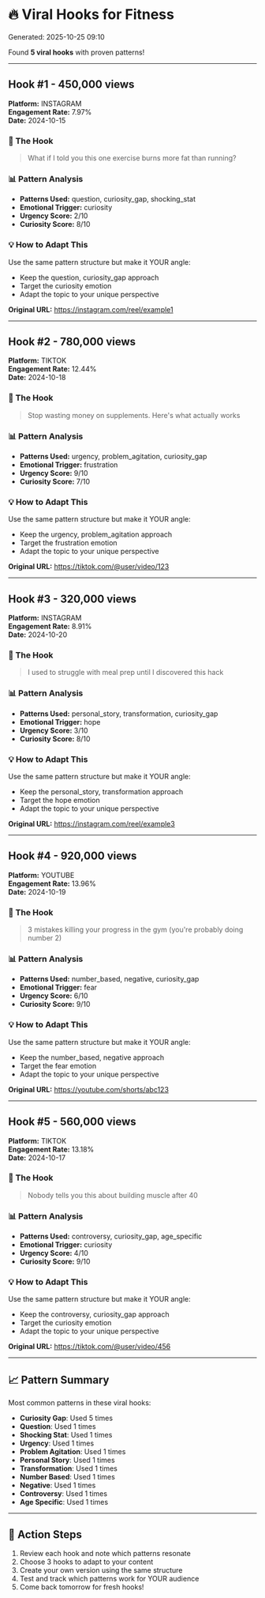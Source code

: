 # 🔥 Viral Hooks for Fitness

Generated: 2025-10-25 09:10

Found **5 viral hooks** with proven patterns!

---

## Hook #1 - 450,000 views

**Platform:** INSTAGRAM  
**Engagement Rate:** 7.97%  
**Date:** 2024-10-15  

### 🎯 The Hook
> What if I told you this one exercise burns more fat than running?

### 📊 Pattern Analysis
- **Patterns Used:** question, curiosity_gap, shocking_stat
- **Emotional Trigger:** curiosity
- **Urgency Score:** 2/10
- **Curiosity Score:** 8/10

### 💡 How to Adapt This
Use the same pattern structure but make it YOUR angle:
- Keep the question, curiosity_gap approach
- Target the curiosity emotion
- Adapt the topic to your unique perspective

**Original URL:** https://instagram.com/reel/example1

---

## Hook #2 - 780,000 views

**Platform:** TIKTOK  
**Engagement Rate:** 12.44%  
**Date:** 2024-10-18  

### 🎯 The Hook
> Stop wasting money on supplements. Here's what actually works

### 📊 Pattern Analysis
- **Patterns Used:** urgency, problem_agitation, curiosity_gap
- **Emotional Trigger:** frustration
- **Urgency Score:** 9/10
- **Curiosity Score:** 7/10

### 💡 How to Adapt This
Use the same pattern structure but make it YOUR angle:
- Keep the urgency, problem_agitation approach
- Target the frustration emotion
- Adapt the topic to your unique perspective

**Original URL:** https://tiktok.com/@user/video/123

---

## Hook #3 - 320,000 views

**Platform:** INSTAGRAM  
**Engagement Rate:** 8.91%  
**Date:** 2024-10-20  

### 🎯 The Hook
> I used to struggle with meal prep until I discovered this hack

### 📊 Pattern Analysis
- **Patterns Used:** personal_story, transformation, curiosity_gap
- **Emotional Trigger:** hope
- **Urgency Score:** 3/10
- **Curiosity Score:** 8/10

### 💡 How to Adapt This
Use the same pattern structure but make it YOUR angle:
- Keep the personal_story, transformation approach
- Target the hope emotion
- Adapt the topic to your unique perspective

**Original URL:** https://instagram.com/reel/example3

---

## Hook #4 - 920,000 views

**Platform:** YOUTUBE  
**Engagement Rate:** 13.96%  
**Date:** 2024-10-19  

### 🎯 The Hook
> 3 mistakes killing your progress in the gym (you're probably doing number 2)

### 📊 Pattern Analysis
- **Patterns Used:** number_based, negative, curiosity_gap
- **Emotional Trigger:** fear
- **Urgency Score:** 6/10
- **Curiosity Score:** 9/10

### 💡 How to Adapt This
Use the same pattern structure but make it YOUR angle:
- Keep the number_based, negative approach
- Target the fear emotion
- Adapt the topic to your unique perspective

**Original URL:** https://youtube.com/shorts/abc123

---

## Hook #5 - 560,000 views

**Platform:** TIKTOK  
**Engagement Rate:** 13.18%  
**Date:** 2024-10-17  

### 🎯 The Hook
> Nobody tells you this about building muscle after 40

### 📊 Pattern Analysis
- **Patterns Used:** controversy, curiosity_gap, age_specific
- **Emotional Trigger:** curiosity
- **Urgency Score:** 4/10
- **Curiosity Score:** 9/10

### 💡 How to Adapt This
Use the same pattern structure but make it YOUR angle:
- Keep the controversy, curiosity_gap approach
- Target the curiosity emotion
- Adapt the topic to your unique perspective

**Original URL:** https://tiktok.com/@user/video/456

---

## 📈 Pattern Summary

Most common patterns in these viral hooks:

- **Curiosity Gap**: Used 5 times
- **Question**: Used 1 times
- **Shocking Stat**: Used 1 times
- **Urgency**: Used 1 times
- **Problem Agitation**: Used 1 times
- **Personal Story**: Used 1 times
- **Transformation**: Used 1 times
- **Number Based**: Used 1 times
- **Negative**: Used 1 times
- **Controversy**: Used 1 times
- **Age Specific**: Used 1 times

---

## 🎯 Action Steps

1. Review each hook and note which patterns resonate
2. Choose 3 hooks to adapt to your content
3. Create your own version using the same structure
4. Test and track which patterns work for YOUR audience
5. Come back tomorrow for fresh hooks!

